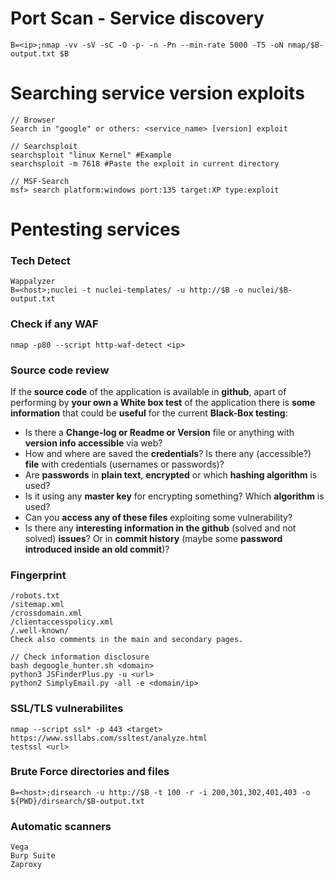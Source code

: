 # Port Scan - Service discovery

```
B=<ip>;nmap -vv -sV -sC -O -p- -n -Pn --min-rate 5000 -T5 -oN nmap/$B-output.txt $B
```

# Searching service version exploits

```
// Browser
Search in "google" or others: <service_name> [version] exploit

// Searchsploit
searchsploit "linux Kernel" #Example
searchsploit -m 7618 #Paste the exploit in current directory

// MSF-Search
msf> search platform:windows port:135 target:XP type:exploit
```

# Pentesting services

### Tech Detect
```
Wappalyzer
B=<host>;nuclei -t nuclei-templates/ -u http://$B -o nuclei/$B-output.txt
```

### Check if any WAF
```
nmap -p80 --script http-waf-detect <ip>
```

### Source code review
If the **source code** of the application is available in **github**, apart of performing by **your own a White box test** of the application there is **some information** that could be **useful** for the current **Black-Box testing**:
- Is there a **Change-log or Readme or Version** file or anything with **version info accessible** via web?
- How and where are saved the **credentials**? Is there any (accessible?) **file** with credentials (usernames or passwords)?
- Are **passwords** in **plain text**, **encrypted** or which **hashing algorithm** is used?
- Is it using any **master key** for encrypting something? Which **algorithm** is used?
- Can you **access any of these files** exploiting some vulnerability?
- Is there any **interesting information in the github** (solved and not solved) **issues**? Or in **commit history** (maybe some **password introduced inside an old commit**)?

### Fingerprint
```
/robots.txt
/sitemap.xml
/crossdomain.xml
/clientaccesspolicy.xml
/.well-known/
Check also comments in the main and secondary pages.

// Check information disclosure
bash degoogle_hunter.sh <domain>
python3 JSFinderPlus.py -u <url>
python2 SimplyEmail.py -all -e <domain/ip>
```

### SSL/TLS vulnerabilites
```
nmap --script ssl* -p 443 <target>
https://www.ssllabs.com/ssltest/analyze.html
testssl <url>
```

### Brute Force directories and files
```
B=<host>;dirsearch -u http://$B -t 100 -r -i 200,301,302,401,403 -o ${PWD}/dirsearch/$B-output.txt
```

### Automatic scanners
```
Vega
Burp Suite
Zaproxy
```

